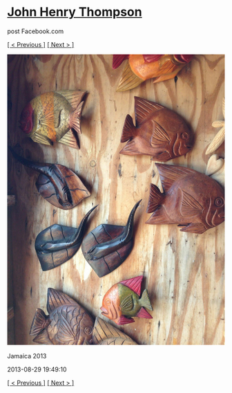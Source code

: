 # [John Henry Thompson](../README.md)
post Facebook.com

[[ < Previous ]](2013-08-29-10.md) [[ Next > ]](2013-08-29-12.md)

[![](../media/2013-08-29/Jamaica-2022.jpg)](../README.md)

Jamaica 2013

2013-08-29 19:49:10

[[ < Previous ]](2013-08-29-10.md) [[ Next > ]](2013-08-29-12.md)